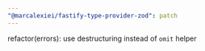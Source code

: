 ```yaml
---
"@marcalexiei/fastify-type-provider-zod": patch
---
```


refactor(errors): use destructuring instead of `omit` helper
